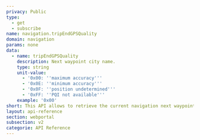 ```yaml
---
privacy: Public
type:
  - get
  - subscribe
name: navigation.tripEndGPSQuality
domain: navigation
params: none
data:
  - name: tripEndGPSQuality
    description: Next waypoint city name.
    type: string
    unit-value:
      - '0x00: ''maximum accuracy'''
      - '0x0E: ''minimum accuracy'''
      - '0x0F: ''position undetermined'''
      - '0xFF: ''PQI not available'''
    example: '0x00'
short: This API allows to retrieve the current navigation next waypoint.
layout: api-reference
section: webportal
subsection: v2
categorie: API Reference
---
```


